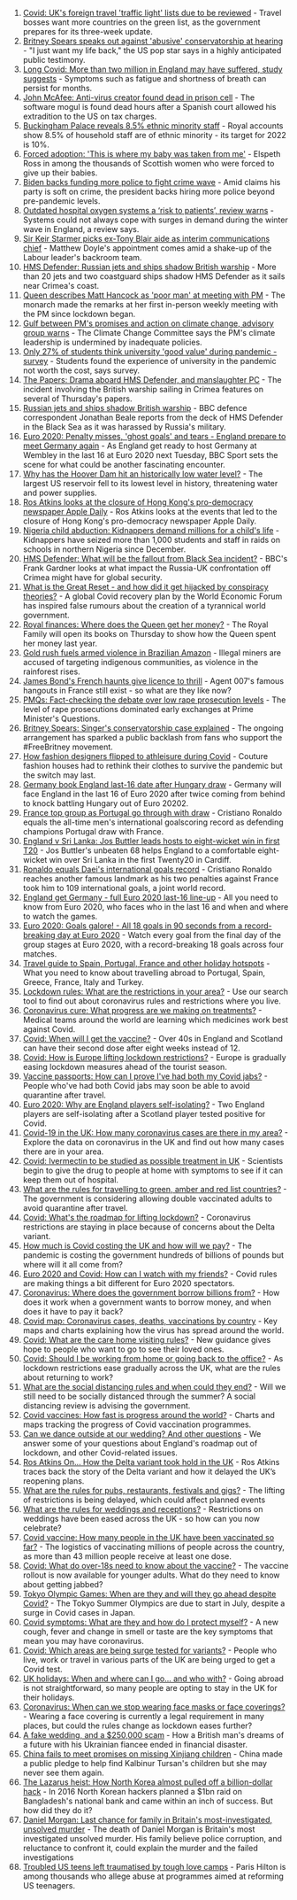 1. [Covid: UK's foreign travel 'traffic light' lists due to be reviewed](https://www.bbc.co.uk/news/uk-57590119) - Travel bosses want more countries on the green list, as the government prepares for its three-week update.
2. [Britney Spears speaks out against 'abusive' conservatorship at hearing](https://www.bbc.co.uk/news/world-us-canada-57586405) - "I just want my life back," the US pop star says in a highly anticipated public testimony.
3. [Long Covid: More than two million in England may have suffered, study suggests](https://www.bbc.co.uk/news/health-57584295) - Symptoms such as fatigue and shortness of breath can persist for months.
4. [John McAfee: Anti-virus creator found dead in prison cell](https://www.bbc.co.uk/news/world-europe-57589822) - The software mogul is found dead hours after a Spanish court allowed his extradition to the US on tax charges.
5. [Buckingham Palace reveals 8.5% ethnic minority staff](https://www.bbc.co.uk/news/uk-57589589) - Royal accounts show 8.5% of household staff are of ethnic minority - its target for 2022 is 10%.
6. [Forced adoption: 'This is where my baby was taken from me'](https://www.bbc.co.uk/news/uk-scotland-57586966) - Elspeth Ross in among the thousands of Scottish women who were forced to give up their babies.
7. [Biden backs funding more police to fight crime wave](https://www.bbc.co.uk/news/world-us-canada-57589416) - Amid claims his party is soft on crime, the president backs hiring more police beyond pre-pandemic levels.
8. [Outdated hospital oxygen systems a ‘risk to patients’, review warns](https://www.bbc.co.uk/news/uk-57583734) - Systems could not always cope with surges in demand during the winter wave in England, a review says.
9. [Sir Keir Starmer picks ex-Tony Blair aide as interim communications chief](https://www.bbc.co.uk/news/uk-politics-57590128) - Matthew Doyle's appointment comes amid a shake-up of the Labour leader's backroom team.
10. [HMS Defender: Russian jets and ships shadow British warship](https://www.bbc.co.uk/news/world-europe-57583363) - More than 20 jets and two coastguard ships shadow HMS Defender as it sails near Crimea's coast.
11. [Queen describes Matt Hancock as 'poor man' at meeting with PM](https://www.bbc.co.uk/news/uk-politics-57584417) - The monarch made the remarks at her first in-person weekly meeting with the PM since lockdown began.
12. [Gulf between PM's promises and action on climate change, advisory group warns](https://www.bbc.co.uk/news/science-environment-57580254) - The Climate Change Committee says the PM's climate leadership is undermined by inadequate policies.
13. [Only 27% of students think university 'good value' during pandemic - survey](https://www.bbc.co.uk/news/education-57586742) - Students found the experience of university in the pandemic not worth the cost, says survey.
14. [The Papers: Drama aboard HMS Defender, and manslaughter PC](https://www.bbc.co.uk/news/blogs-the-papers-57590098) - The incident involving the British warship sailing in Crimea features on several of Thursday's papers.
15. [Russian jets and ships shadow British warship](https://www.bbc.co.uk/news/world-europe-57587777) - BBC defence correspondent Jonathan Beale reports from the deck of HMS Defender in the Black Sea as it was harassed by Russia's military.
16. [Euro 2020: Penalty misses, 'ghost goals' and tears - England prepare to meet Germany again](https://www.bbc.co.uk/sport/football/57590519) - As England get ready to host Germany at Wembley in the last 16 at Euro 2020 next Tuesday, BBC Sport sets the scene for what could be another fascinating encounter.
17. [Why has the Hoover Dam hit an historically low water level?](https://www.bbc.co.uk/news/world-us-canada-57535203) - The largest US reservoir fell to its lowest level in history, threatening water and power supplies.
18. [Ros Atkins looks at the closure of Hong Kong's pro-democracy newspaper Apple Daily](https://www.bbc.co.uk/news/world-asia-57586964) - Ros Atkins looks at the events that led to the closure of Hong Kong's pro-democracy newspaper Apple Daily.
19. [Nigeria child abduction: Kidnappers demand millions for a child's life](https://www.bbc.co.uk/news/world-africa-57586884) - Kidnappers have seized more than 1,000 students and staff in raids on schools in northern Nigeria since December.
20. [HMS Defender: What will be the fallout from Black Sea incident?](https://www.bbc.co.uk/news/world-europe-57589366) - BBC's Frank Gardner looks at what impact the Russia-UK confrontation off Crimea might have for global security.
21. [What is the Great Reset - and how did it get hijacked by conspiracy theories?](https://www.bbc.co.uk/news/blogs-trending-57532368) - A global Covid recovery plan by the World Economic Forum has inspired false rumours about the creation of a tyrannical world government.
22. [Royal finances: Where does the Queen get her money?](https://www.bbc.co.uk/news/explainers-57559653) - The Royal Family will open its books on Thursday to show how the Queen spent her money last year.
23. [Gold rush fuels armed violence in Brazilian Amazon](https://www.bbc.co.uk/news/world-latin-america-57157017) - Illegal miners are accused of targeting indigenous communities, as violence in the rainforest rises.
24. [James Bond's French haunts give licence to thrill](https://www.bbc.co.uk/news/world-europe-57511356) - Agent 007's famous hangouts in France still exist - so what are they like now?
25. [PMQs: Fact-checking the debate over low rape prosecution levels](https://www.bbc.co.uk/news/57583830) - The level of rape prosecutions dominated early exchanges at Prime Minister's Questions.
26. [Britney Spears: Singer's conservatorship case explained](https://www.bbc.co.uk/news/world-us-canada-53494405) - The ongoing arrangement has sparked a public backlash from fans who support the #FreeBritney movement.
27. [How fashion designers flipped to athleisure during Covid](https://www.bbc.co.uk/news/business-57557725) - Couture fashion houses had to rethink their clothes to survive the pandemic but the switch may last.
28. [Germany book England last-16 date after Hungary draw](https://www.bbc.co.uk/sport/football/51198467) - Germany will face England in the last 16 of Euro 2020 after twice coming from behind to knock battling Hungary out of Euro 20202.
29. [France top group as Portugal go through with draw](https://www.bbc.co.uk/sport/football/51198474) - Cristiano Ronaldo equals the all-time men's international goalscoring record as defending champions Portugal draw with France.
30. [England v Sri Lanka: Jos Buttler leads hosts to eight-wicket win in first T20](https://www.bbc.co.uk/sport/cricket/57587454) - Jos Buttler's unbeaten 68 helps England to a comfortable eight-wicket win over Sri Lanka in the first Twenty20 in Cardiff.
31. [Ronaldo equals Daei's international goals record](https://www.bbc.co.uk/sport/football/57590218) - Cristiano Ronaldo reaches another famous landmark as his two penalties against France took him to 109 international goals, a joint world record.
32. [England get Germany - full Euro 2020 last-16 line-up](https://www.bbc.co.uk/sport/football/57516261) - All you need to know from Euro 2020, who faces who in the last 16 and when and where to watch the games.
33. [Euro 2020: Goals galore! - All 18 goals in 90 seconds from a record-breaking day at Euro 2020](https://www.bbc.co.uk/sport/av/football/57590949) - Watch every goal from the final day of the group stages at Euro 2020, with a record-breaking 18 goals across four matches.
34. [Travel guide to Spain, Portugal, France and other holiday hotspots](https://www.bbc.co.uk/news/explainers-56997931) - What you need to know about travelling abroad to Portugal, Spain, Greece, France, Italy and Turkey.
35. [Lockdown rules: What are the restrictions in your area?](https://www.bbc.co.uk/news/uk-54373904) - Use our search tool to find out about coronavirus rules and restrictions where you live.
36. [Coronavirus cure: What progress are we making on treatments?](https://www.bbc.co.uk/news/health-52354520) - Medical teams around the world are learning which medicines work best against Covid.
37. [Covid: When will I get the vaccine?](https://www.bbc.co.uk/news/health-55045639) - Over 40s in England and Scotland can have their second dose after eight weeks instead of 12.
38. [Covid: How is Europe lifting lockdown restrictions?](https://www.bbc.co.uk/news/explainers-53640249) - Europe is gradually easing lockdown measures ahead of the tourist season.
39. [Vaccine passports: How can I prove I've had both my Covid jabs?](https://www.bbc.co.uk/news/explainers-55718553) - People who've had both Covid jabs may soon be able to avoid quarantine after travel.
40. [Euro 2020: Why are England players self-isolating?](https://www.bbc.co.uk/news/explainers-57568450) - Two England players are self-isolating after a Scotland player tested positive for Covid.
41. [Covid-19 in the UK: How many coronavirus cases are there in my area?](https://www.bbc.co.uk/news/uk-51768274) - Explore the data on coronavirus in the UK and find out how many cases there are in your area.
42. [Covid: Ivermectin to be studied as possible treatment in UK](https://www.bbc.co.uk/news/health-57570377) - Scientists begin to give the drug to people at home with symptoms to see if it can keep them out of hospital.
43. [What are the rules for travelling to green, amber and red list countries?](https://www.bbc.co.uk/news/explainers-52544307) - The government is considering allowing double vaccinated adults to avoid quarantine after travel.
44. [Covid: What's the roadmap for lifting lockdown?](https://www.bbc.co.uk/news/explainers-52530518) - Coronavirus restrictions are staying in place because of concerns about the Delta variant.
45. [How much is Covid costing the UK and how will we pay?](https://www.bbc.co.uk/news/business-52663523) - The pandemic is costing the government hundreds of billions of pounds but where will it all come from?
46. [Euro 2020 and Covid: How can I watch with my friends?](https://www.bbc.co.uk/news/uk-57386719) - Covid rules are making things a bit different for Euro 2020 spectators.
47. [Coronavirus: Where does the government borrow billions from?](https://www.bbc.co.uk/news/business-50504151) - How does it work when a government wants to borrow money, and when does it have to pay it back?
48. [Covid map: Coronavirus cases, deaths, vaccinations by country](https://www.bbc.co.uk/news/world-51235105) - Key maps and charts explaining how the virus has spread around the world.
49. [Covid: What are the care home visiting rules?](https://www.bbc.co.uk/news/explainers-53503712) - New guidance gives hope to people who want to go to see their loved ones.
50. [Covid: Should I be working from home or going back to the office?](https://www.bbc.co.uk/news/business-52567567) - As lockdown restrictions ease gradually across the UK, what are the rules about returning to work?
51. [What are the social distancing rules and when could they end?](https://www.bbc.co.uk/news/uk-51506729) - Will we still need to be socially distanced through the summer? A social distancing review is advising the government.
52. [Covid vaccines: How fast is progress around the world?](https://www.bbc.co.uk/news/world-56237778) - Charts and maps tracking the progress of Covid vaccination programmes.
53. [Can we dance outside at our wedding? And other questions](https://www.bbc.co.uk/news/world-asia-china-51176409) - We answer some of your questions about England's roadmap out of lockdown, and other Covid-related issues.
54. [Ros Atkins On… How the Delta variant took hold in the UK](https://www.bbc.co.uk/news/health-57532764) - Ros Atkins traces back the story of the Delta variant and how it delayed the UK’s reopening plans.
55. [What are the rules for pubs, restaurants, festivals and gigs?](https://www.bbc.co.uk/news/business-52977388) - The lifting of restrictions is being delayed, which could affect planned events
56. [What are the rules for weddings and receptions?](https://www.bbc.co.uk/news/explainers-52811509) - Restrictions on weddings have been eased across the UK - so how can you now celebrate?
57. [Covid vaccine: How many people in the UK have been vaccinated so far?](https://www.bbc.co.uk/news/health-55274833) - The logistics of vaccinating millions of people across the country, as more than 43 million people receive at least one dose.
58. [Covid: What do over-18s need to know about the vaccine?](https://www.bbc.co.uk/news/health-57273875) - The vaccine rollout is now available for younger adults. What do they need to know about getting jabbed?
59. [Tokyo Olympic Games: When are they and will they go ahead despite Covid?](https://www.bbc.co.uk/news/world-asia-57240044) - The Tokyo Summer Olympics are due to start in July, despite a surge in Covid cases in Japan.
60. [Covid symptoms: What are they and how do I protect myself?](https://www.bbc.co.uk/news/health-51048366) - A new cough, fever and change in smell or taste are the key symptoms that mean you may have coronavirus.
61. [Covid: Which areas are being surge tested for variants?](https://www.bbc.co.uk/news/explainers-54872039) - People who live, work or travel in various parts of the UK are being urged to get a Covid test.
62. [UK holidays: When and where can I go... and who with?](https://www.bbc.co.uk/news/explainers-52646738) - Going abroad is not straightforward, so many people are opting to stay in the UK for their holidays.
63. [Coronavirus: When can we stop wearing face masks or face coverings?](https://www.bbc.co.uk/news/health-51205344) - Wearing a face covering is currently a legal requirement in many places, but could the rules change as lockdown eases further?
64. [A fake wedding, and a $250,000 scam](https://www.bbc.co.uk/news/world-europe-57358241) - How a British man's dreams of a future with his Ukrainian fiancee ended in financial disaster.
65. [China fails to meet promises on missing Xinjiang children](https://www.bbc.co.uk/news/world-asia-china-57512954) - China made a public pledge to help find Kalbinur Tursan's children but she may never see them again.
66. [The Lazarus heist: How North Korea almost pulled off a billion-dollar hack](https://www.bbc.co.uk/news/stories-57520169) - In 2016 North Korean hackers planned a $1bn raid on Bangladesh's national bank and came within an inch of success. But how did they do it?
67. [Daniel Morgan: Last chance for family in Britain's most-investigated, unsolved murder](https://www.bbc.co.uk/news/uk-57073302) - The death of Daniel Morgan is Britain's most investigated unsolved murder. His family believe police corruption, and reluctance to confront it, could explain the murder and the failed investigations
68. [Troubled US teens left traumatised by tough love camps](https://www.bbc.co.uk/news/world-us-canada-57442175) - Paris Hilton is among thousands who allege abuse at programmes aimed at reforming US teenagers.
